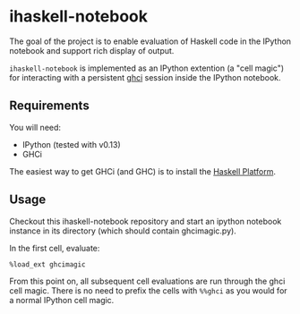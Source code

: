 ihaskell-notebook
=================

The goal of the project is to enable evaluation of Haskell code in the IPython
notebook and support rich display of output.

`ihaskell-notebook` is implemented as an IPython extention (a "cell
magic") for interacting with a persistent
[ghci](http://www.haskell.org/haskellwiki/GHC/GHCi) session inside
the IPython notebook.

Requirements
------------

You will need:

 * IPython (tested with v0.13)
 * GHCi

The easiest way to get GHCi (and GHC) is to install the [Haskell
Platform](http://www.haskell.org/platform/).

Usage
-----

Checkout this ihaskell-notebook repository and start an ipython notebook
instance in its directory (which should contain ghcimagic.py).

In the first cell, evaluate:

    %load_ext ghcimagic

From this point on, all subsequent cell evaluations are run through the ghci
cell magic. There is no need to prefix the cells with `%%ghci` as you would for
a normal IPython cell magic.
